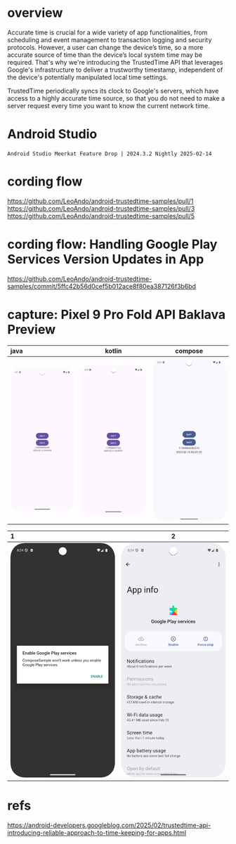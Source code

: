 # overview
Accurate time is crucial for a wide variety of app functionalities, from scheduling and event management to transaction logging and security protocols. However, a user can change the device’s time, so a more accurate source of time than the device’s local system time may be required. That's why we're introducing the TrustedTime API that leverages Google's infrastructure to deliver a trustworthy timestamp, independent of the device's potentially manipulated local time settings.

TrustedTime periodically syncs its clock to Google's servers, which have access to a highly accurate time source, so that you do not need to make a server request every time you want to know the current network time. 

# Android Studio
```
Android Studio Meerkat Feature Drop | 2024.3.2 Nightly 2025-02-14
```
# cording flow
https://github.com/LeoAndo/android-trustedtime-samples/pull/1<br>
https://github.com/LeoAndo/android-trustedtime-samples/pull/3<br>
https://github.com/LeoAndo/android-trustedtime-samples/pull/5<br>

# cording flow: Handling Google Play Services Version Updates in App
https://github.com/LeoAndo/android-trustedtime-samples/commit/5ffc42b56d0cef5b012ace8f80ea387126f3b6bd

# capture: Pixel 9 Pro Fold API Baklava Preview

| java | kotlin | compose |
|:---|:---:|:---:|
|<img src="./JavaSample/img.png" width=320 /> |<img src="./KotlinSample/img.png" width=320 /> |<img src="./ComposeSample/img_1.png" width=320 /> |

| 1 | 2 |
|:---|:---:|
|<img src="./ComposeSample/img_2.png" width=320 /> |<img src="./ComposeSample/img_3.png" width=320 /> |

# refs
https://android-developers.googleblog.com/2025/02/trustedtime-api-introducing-reliable-approach-to-time-keeping-for-apps.html
